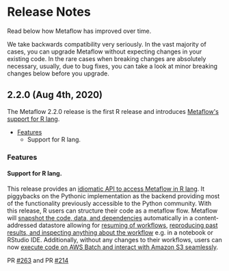 # Release Notes

Read below how Metaflow has improved over time.

We take backwards compatibility very seriously. In the vast majority of cases, you can
upgrade Metaflow without expecting changes in your existing code. In the rare cases when
breaking changes are absolutely necessary, usually, due to bug fixes, you can take a
look at minor breaking changes below before you upgrade.

## 2.2.0 \(Aug 4th, 2020\)

The Metaflow 2.2.0 release is the first R release and introduces [Metaflow's support for
R lang](..).

- [Features](https://github.com/Netflix/metaflow/releases/tag/2.2.0#2.2.0_features)
  - Support for R lang.

### Features

#### Support for R lang.

This release provides an [idiomatic API to access Metaflow in R lang](..). It piggybacks
on the Pythonic implementation as the backend providing most of the functionality
previously accessible to the Python community. With this release, R users can structure
their code as a metaflow flow. Metaflow will [snapshot the code, data, and
dependencies](../metaflow/basics#the-structure-of-metaflow-code) automatically in a
content-addressed datastore allowing for [resuming of
workflows](../metaflow/debugging#how-to-debug-failed-flows), [reproducing past results,
and inspecting anything about the workflow](../metaflow/client) e.g. in a notebook or
RStudio IDE. Additionally, without any changes to their workflows, users can now
[execute code on AWS Batch and interact with Amazon S3 seamlessly](../metaflow/scaling).

PR [\#263](https://github.com/Netflix/metaflow/pull/263) and PR
[\#214](https://github.com/Netflix/metaflow/pull/214)
